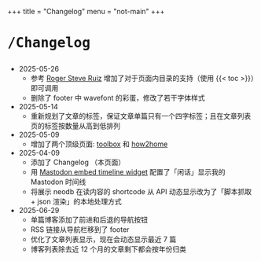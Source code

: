 +++
title = "Changelog"
menu = "not-main"
+++

# <pre>/Changelog</pre>

- 2025-05-26
  - 参考 [Roger Steve Ruiz](https://write.rog.gr/writing/table-of-contents-for-your-hugo-pages/) 增加了对于页面内目录的支持（使用 \{\{< toc >\}\}）即可调用
  - 删除了 footer 中 wavefont 的彩蛋，修改了若干字体样式
- 2025-05-14
  - 重新规划了文章的标签，保证文章单篇只有一个四字标签；且在文章列表页的标签按数量从高到低排列
- 2025-05-09
  - 增加了两个顶级页面: [toolbox](/toolbox) 和 [how2home](/how2home)
- 2025-04-09
  - 添加了 Changelog （本页面）
  - 用 [Mastodon embed timeline widget](https://gitlab.com/idotj/mastodon-embed-timeline) 配置了「闲话」显示我的 Mastodon 时间线
  - 将展示 neodb 在读内容的 shortcode 从 API 动态显示改为了「脚本抓取 + json 渲染」的本地处理方式
- 2025-06-29
  - 单篇博客添加了前进和后退的导航按钮
  - RSS 链接从导航栏移到了 footer
  - 优化了文章列表显示，现在会动态显示最近 7 篇
  - 博客列表除去近 12 个月的文章剩下都会按年份归类

